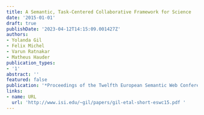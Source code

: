 ```yaml
---
title: A Semantic, Task-Centered Collaborative Framework for Science
date: '2015-01-01'
draft: true
publishDate: '2023-04-12T14:15:09.001427Z'
authors:
- Yolanda Gil
- Felix Michel
- Varun Ratnakar
- Matheus Hauder
publication_types:
- '1'
abstract: ''
featured: false
publication: '*Proceedings of the Twelfth European Semantic Web Conference (ESWC)*'
links:
- name: URL
  url: 'http://www.isi.edu/~gil/papers/gil-etal-short-eswc15.pdf '
---
```


